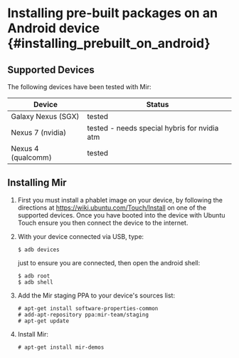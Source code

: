 Installing pre-built packages on an Android device {#installing_prebuilt_on_android}
==================================================

Supported Devices
-----------------

The following devices have been tested with Mir:

| Device             | Status |
| ------------------ | ------ |
| Galaxy Nexus (SGX) | tested |
| Nexus 7 (nvidia)   | tested - needs special hybris for nvidia atm |
| Nexus 4 (qualcomm) | tested |

Installing Mir
--------------

1. First you must install a phablet image on your device, by following the
   directions at https://wiki.ubuntu.com/Touch/Install on one of the supported
   devices. Once you have booted into the device with Ubuntu Touch ensure you
   then connect the device to the internet.

2. With your device connected via USB, type:

       $ adb devices

   just to ensure you are connected, then open the android shell:

       $ adb root
       $ adb shell

3. Add the Mir staging PPA to your device's sources list:

       # apt-get install software-properties-common
       # add-apt-repository ppa:mir-team/staging
       # apt-get update

4. Install Mir:

       # apt-get install mir-demos
